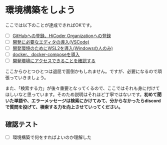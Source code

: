 # 環境構築をしよう

ここでは以下のことが達成できればOKです。

- [ ] [GitHubへの登録、HiCoder Organizationへの登録](./chapter_2-github.md)
- [ ] [開発に必要なエディタの導入(VSCode)](./chapter_2-editor.md)
- [ ] [開発環境のためにWSL2を導入(Windowsの人のみ)](chapter_2-wsl2.md)
- [ ] [docker、docker-composeを導入](chapter_2-docker.md)
- [ ] [開発環境にアクセスできることを確認する](chapter_2-development.md)

ここからひとつひとつは退屈で面倒かもしれません。ですが、必要になるので頑張っていきましょう。

また、「検索する力」が後々重要となってくるので、ここではそれも身に付けてほしいなと思っています。そのため説明はそれほど丁寧ではないです。**初めて聞いた単語や、エラーメッセージは検索にかけてみて、分からなかったらdiscordで質問を投げて、検索する力を向上させていってください。**

## 確認テスト

- [ ] 環境構築で何をすればよいのか理解した
